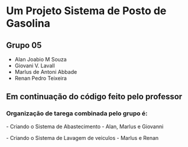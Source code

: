 <h1> Um Projeto Sistema de Posto de Gasolina </h1>


## Grupo 05

- Alan Joabio M Souza
- Giovani V. Lavall
- Marlus de Antoni Abbade
- Renan Pedro Teixeira


## Em continuação do código feito pelo professor

### Organização de tarega combinada pelo grupo é:
<p>
- Criando o Sistema de Abastecimento  - Alan, Marlus e Giovanni
 </p>
 <p>
- Criando o Sistema de Lavagem de veiculos - Marlus e Renan
</p>
